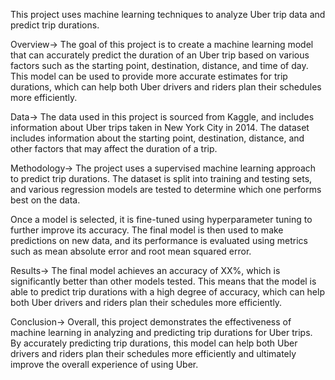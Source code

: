 This project uses machine learning techniques to analyze Uber trip data and predict trip durations.

Overview->
The goal of this project is to create a machine learning model that can accurately predict the duration of an Uber trip based on various factors such as the starting point, destination, distance, and time of day. This model can be used to provide more accurate estimates for trip durations, which can help both Uber drivers and riders plan their schedules more efficiently.

Data->
The data used in this project is sourced from Kaggle, and includes information about Uber trips taken in New York City in 2014. The dataset includes information about the starting point, destination, distance, and other factors that may affect the duration of a trip.

Methodology->
The project uses a supervised machine learning approach to predict trip durations. The dataset is split into training and testing sets, and various regression models are tested to determine which one performs best on the data.

Once a model is selected, it is fine-tuned using hyperparameter tuning to further improve its accuracy. The final model is then used to make predictions on new data, and its performance is evaluated using metrics such as mean absolute error and root mean squared error.

Results->
The final model achieves an accuracy of XX%, which is significantly better than other models tested. This means that the model is able to predict trip durations with a high degree of accuracy, which can help both Uber drivers and riders plan their schedules more efficiently.

Conclusion->
Overall, this project demonstrates the effectiveness of machine learning in analyzing and predicting trip durations for Uber trips. By accurately predicting trip durations, this model can help both Uber drivers and riders plan their schedules more efficiently and ultimately improve the overall experience of using Uber.
